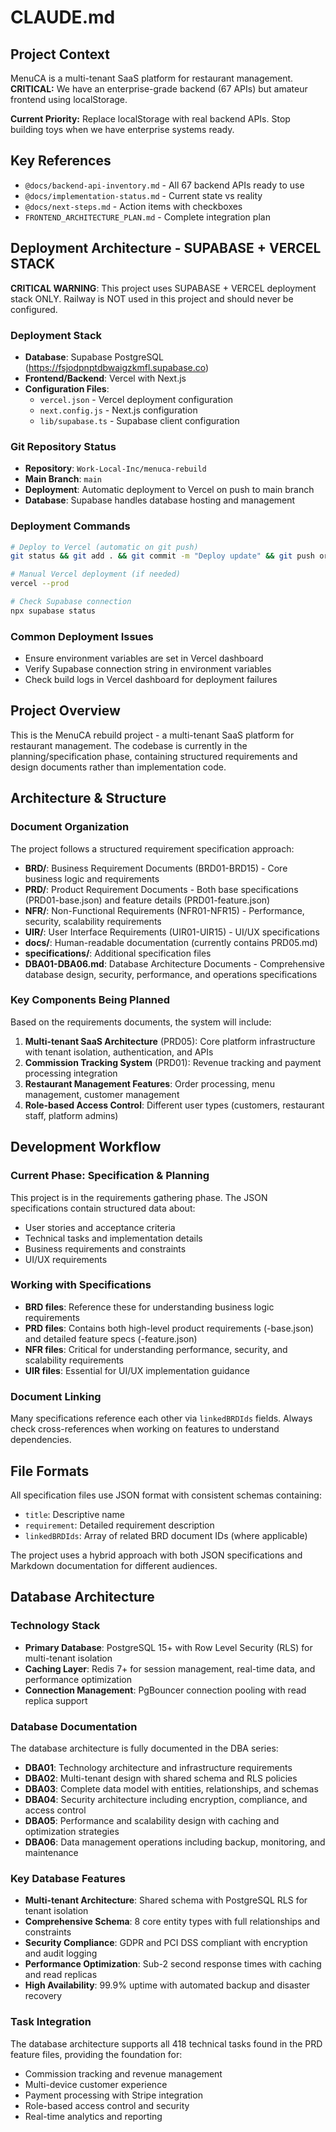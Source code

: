 # CLAUDE.md

## Project Context
MenuCA is a multi-tenant SaaS platform for restaurant management. **CRITICAL:** We have an enterprise-grade backend (67 APIs) but amateur frontend using localStorage. 

**Current Priority:** Replace localStorage with real backend APIs. Stop building toys when we have enterprise systems ready.

## Key References
- `@docs/backend-api-inventory.md` - All 67 backend APIs ready to use
- `@docs/implementation-status.md` - Current state vs reality  
- `@docs/next-steps.md` - Action items with checkboxes
- `FRONTEND_ARCHITECTURE_PLAN.md` - Complete integration plan

## Deployment Architecture - SUPABASE + VERCEL STACK

**CRITICAL WARNING**: This project uses SUPABASE + VERCEL deployment stack ONLY. Railway is NOT used in this project and should never be configured.

### Deployment Stack
- **Database**: Supabase PostgreSQL (https://fsjodpnptdbwaigzkmfl.supabase.co)
- **Frontend/Backend**: Vercel with Next.js
- **Configuration Files**: 
  - `vercel.json` - Vercel deployment configuration
  - `next.config.js` - Next.js configuration
  - `lib/supabase.ts` - Supabase client configuration

### Git Repository Status
- **Repository**: `Work-Local-Inc/menuca-rebuild`
- **Main Branch**: `main` 
- **Deployment**: Automatic deployment to Vercel on push to main branch
- **Database**: Supabase handles database hosting and management

### Deployment Commands
```bash
# Deploy to Vercel (automatic on git push)
git status && git add . && git commit -m "Deploy update" && git push origin main

# Manual Vercel deployment (if needed)
vercel --prod

# Check Supabase connection
npx supabase status
```

### Common Deployment Issues
- Ensure environment variables are set in Vercel dashboard
- Verify Supabase connection string in environment variables
- Check build logs in Vercel dashboard for deployment failures

## Project Overview

This is the MenuCA rebuild project - a multi-tenant SaaS platform for restaurant management. The codebase is currently in the planning/specification phase, containing structured requirements and design documents rather than implementation code.

## Architecture & Structure

### Document Organization
The project follows a structured requirement specification approach:

- **BRD/**: Business Requirement Documents (BRD01-BRD15) - Core business logic and requirements
- **PRD/**: Product Requirement Documents - Both base specifications (PRD01-base.json) and feature details (PRD01-feature.json)
- **NFR/**: Non-Functional Requirements (NFR01-NFR15) - Performance, security, scalability requirements  
- **UIR/**: User Interface Requirements (UIR01-UIR15) - UI/UX specifications
- **docs/**: Human-readable documentation (currently contains PRD05.md)
- **specifications/**: Additional specification files
- **DBA01-DBA06.md**: Database Architecture Documents - Comprehensive database design, security, performance, and operations specifications

### Key Components Being Planned

Based on the requirements documents, the system will include:

1. **Multi-tenant SaaS Architecture** (PRD05): Core platform infrastructure with tenant isolation, authentication, and APIs
2. **Commission Tracking System** (PRD01): Revenue tracking and payment processing integration
3. **Restaurant Management Features**: Order processing, menu management, customer management
4. **Role-based Access Control**: Different user types (customers, restaurant staff, platform admins)

## Development Workflow

### Current Phase: Specification & Planning
This project is in the requirements gathering phase. The JSON specifications contain structured data about:
- User stories and acceptance criteria
- Technical tasks and implementation details
- Business requirements and constraints
- UI/UX requirements

### Working with Specifications
- **BRD files**: Reference these for understanding business logic requirements
- **PRD files**: Contains both high-level product requirements (-base.json) and detailed feature specs (-feature.json)
- **NFR files**: Critical for understanding performance, security, and scalability requirements
- **UIR files**: Essential for UI/UX implementation guidance

### Document Linking
Many specifications reference each other via `linkedBRDIds` fields. Always check cross-references when working on features to understand dependencies.

## File Formats

All specification files use JSON format with consistent schemas containing:
- `title`: Descriptive name
- `requirement`: Detailed requirement description
- `linkedBRDIds`: Array of related BRD document IDs (where applicable)

The project uses a hybrid approach with both JSON specifications and Markdown documentation for different audiences.

## Database Architecture

### Technology Stack
- **Primary Database**: PostgreSQL 15+ with Row Level Security (RLS) for multi-tenant isolation
- **Caching Layer**: Redis 7+ for session management, real-time data, and performance optimization
- **Connection Management**: PgBouncer connection pooling with read replica support

### Database Documentation
The database architecture is fully documented in the DBA series:

- **DBA01**: Technology architecture and infrastructure requirements
- **DBA02**: Multi-tenant design with shared schema and RLS policies
- **DBA03**: Complete data model with entities, relationships, and schemas
- **DBA04**: Security architecture including encryption, compliance, and access control
- **DBA05**: Performance and scalability design with caching and optimization strategies
- **DBA06**: Data management operations including backup, monitoring, and maintenance

### Key Database Features
- **Multi-tenant Architecture**: Shared schema with PostgreSQL RLS for tenant isolation
- **Comprehensive Schema**: 8 core entity types with full relationships and constraints
- **Security Compliance**: GDPR and PCI DSS compliant with encryption and audit logging
- **Performance Optimization**: Sub-2 second response times with caching and read replicas
- **High Availability**: 99.9% uptime with automated backup and disaster recovery

### Task Integration
The database architecture supports all 418 technical tasks found in the PRD feature files, providing the foundation for:
- Commission tracking and revenue management
- Multi-device customer experience
- Payment processing with Stripe integration  
- Role-based access control and security
- Real-time analytics and reporting